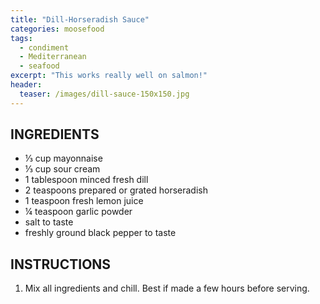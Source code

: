 ```yaml
---
title: "Dill-Horseradish Sauce"
categories: moosefood
tags: 
  - condiment
  - Mediterranean
  - seafood
excerpt: "This works really well on salmon!" 
header:
  teaser: /images/dill-sauce-150x150.jpg
---
```


## INGREDIENTS
* ⅓ cup mayonnaise
* ⅓ cup sour cream
* 1 tablespoon minced fresh dill
* 2 teaspoons prepared or grated horseradish
* 1 teaspoon fresh lemon juice
* ¼ teaspoon garlic powder
* salt to taste
* freshly ground black pepper to taste

## INSTRUCTIONS
1. Mix all ingredients and chill. Best if made a few hours before serving.
